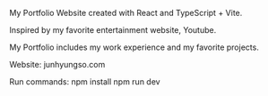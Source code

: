 My Portfolio Website created with React and TypeScript + Vite.

Inspired by my favorite entertainment website, Youtube.

My Portfolio includes my work experience and my favorite projects.

Website:
junhyungso.com

Run commands:
npm install
npm run dev
